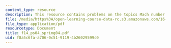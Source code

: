 ```yaml
---
content_type: resource
description: This resource contains problems on the topics Mach number and Mach limit.
file: /media/https%3A/open-learning-course-data-rc.s3.amazonaws.com/16-01-unified-engineering-i-ii-iii-iv-fall-2005-spring-2006/f8a5c6faa7060c5191194b26029599c0_f14_ps04_spring04.pdf
file_type: application/pdf
resourcetype: Document
title: f14_ps04_spring04.pdf
uid: f8a5c6fa-a706-0c51-9119-4b26029599c0
---
```


